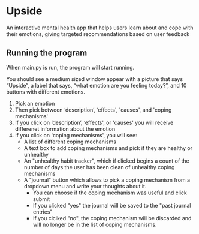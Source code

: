 # Upside
An interactive mental health app that helps users learn about and cope with their emotions, giving targeted recommendations based on user feedback 

## Running the program
When main.py is run, the program will start running.

You should see a medium sized window appear with a picture that says “Upside”, a label that says, “what emotion are you feeling today?”, and 10 buttons with different emotions. 

1. Pick an emotion
2. Then pick between ‘description’, ‘effects', 'causes', and 'coping mechanisms'
3. If you click on ‘description’, ‘effects', or 'causes' you will receive differenet information about the emotion
4. If you click on 'coping mechanisms', you will see:
   * A list of different coping mechanisms
   * A text box to add coping mechanisms and pick if they are healthy or unhealthy
   * An "unhealthy habit tracker", which if clicked begins a count of the number of days the user has been clean of unhealthy coping mechanisms 
   * A "journal" button which allows to pick a coping mechanism from a dropdown menu and write your thoughts about it. 
      * You can choose if the coping mechanism was useful and click submit
      * If you clicked "yes" the journal will be saved to the "past journal entries"
      * If you clciked "no", the coping mechanism will be discarded and will no longer be in the list of coping mechanisms.
 



